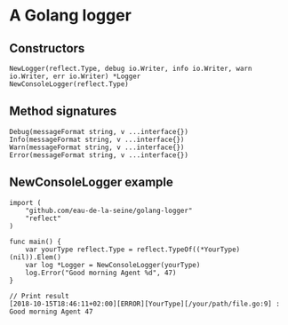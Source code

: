# A Golang logger

## Constructors

    NewLogger(reflect.Type, debug io.Writer, info io.Writer, warn io.Writer, err io.Writer) *Logger
    NewConsoleLogger(reflect.Type)


## Method signatures

    Debug(messageFormat string, v ...interface{})
    Info(messageFormat string, v ...interface{})
    Warn(messageFormat string, v ...interface{})
    Error(messageFormat string, v ...interface{})


## NewConsoleLogger example

    import (
        "github.com/eau-de-la-seine/golang-logger"
        "reflect"
    )

    func main() {
		var yourType reflect.Type = reflect.TypeOf((*YourType)(nil)).Elem()
		var log *Logger = NewConsoleLogger(yourType)
		log.Error("Good morning Agent %d", 47)
	}

    // Print result
    [2018-10-15T18:46:11+02:00][ERROR][YourType][/your/path/file.go:9] : Good morning Agent 47

